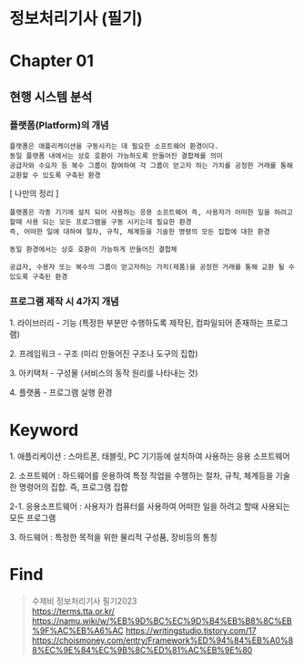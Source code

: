 # 정보처리기사 (필기)

# Chapter 01
## 현행 시스템 분석
### 플랫폼(Platform)의 개념
```
플랫폼은 애플리케이션을 구동시키는 데 필요한 소프트웨어 환경이다.
동일 플랫폼 내에서는 상호 호환이 가능하도록 만들어진 결합체를 의미
공급자와 수요자 등 복수 그룹이 참여하여 각 그룹이 얻고자 하는 가치를 공정한 거래를 통해 교환할 수 있도록 구축된 환경
```
[ 나만의 정리 ]
 ```
 플랫폼은 각종 기기에 설치 되어 사용하는 응용 소프트웨어 즉, 사용자가 어떠한 일을 하려고 할때 사용 되는 모든 프로그램을 구동 시키는데 필요한 환경
 즉, 어떠한 일에 대하여 절차, 규칙, 체계등을 기술한 명령의 모든 집합에 대한 환경

 동일 환경에서는 상호 호환이 가능하게 만들어진 결합체

 공급자, 수용자 또는 복수의 그룹이 얻고자하는 가치(제품)을 공정한 거래를 통해 교환 될 수 있도록 구축된 환경
 ```

### 프로그램 제작 시 4가지 개념
<p> 1. 라이브러리 - 기능 (특정한 부분만 수행하도록 제작된, 컴파일되어 존재하는 프로그램)</p>
<p> 2. 프레임워크 - 구조 (미리 만들어진 구조나 도구의 집합)</p>
<p> 3. 아키택처 - 구성물 (서비스의 동작 원리를 나타내는 것)</p>
<p> 4. 플랫폼 - 프로그램 실행 환경 </p>

# Keyword
<p>1. 애플리케이션 : 스마트폰, 태블릿, PC 기기등에 설치하여 사용하는 응용 소프트웨어</p>
<p>2. 소프트웨어 : 하드웨어를 운용하여 특정 작업을 수행하는 절차, 규칙, 체계등을 기술한 명령어의 집합. 즉, 프로그램 집합</p>
<p>2-1. 응용소프트웨어 : 사용자가 컴퓨터를 사용하여 어떠한 일을 하려고 할때 사용되는 모든 프로그램</p>
<p>3. 하드웨어 : 특정한 목적을 위한 물리적 구성품, 장비등의 통칭</p>

# Find
> 수제비 정보처리기사 필기2023<br />
> https://terms.tta.or.kr/<br />
> https://namu.wiki/w/%EB%9D%BC%EC%9D%B4%EB%B8%8C%EB%9F%AC%EB%A6%AC
> https://writingstudio.tistory.com/17
> https://choismoney.com/entry/Framework%ED%94%84%EB%A0%88%EC%9E%84%EC%9B%8C%ED%81%AC%EB%9E%80

